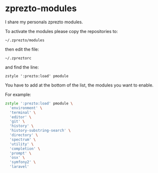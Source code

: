 zprezto-modules
===============

I share my personals zprezto modules.

To activate the modules please copy the repositories to:

```
~/.zprezto/modules
```

then edit the file:

```
~/.zpreztorc
```

and find the line:

```
zstyle ':prezto:load' pmodule
```

You have to add at the bottom of the list, the modules you want to enable.

For example:

```zsh
zstyle ':prezto:load' pmodule \
  'environment' \
  'terminal' \
  'editor' \
  'git' \
  'history' \
  'history-substring-search' \
  'directory' \
  'spectrum' \
  'utility' \
  'completion' \
  'prompt' \
  'osx' \
  'symfony2' \
  'laravel'
```

